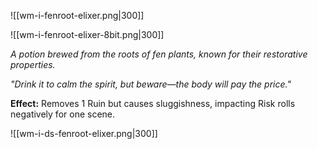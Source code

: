 ![[wm-i-fenroot-elixer.png|300]]

![[wm-i-fenroot-elixer-8bit.png|300]]

*A potion brewed from the roots of fen plants, known for their restorative properties.*

*"Drink it to calm the spirit, but beware—the body will pay the price."*

**Effect:** Removes 1 Ruin but causes sluggishness, impacting Risk rolls negatively for one scene.

![[wm-i-ds-fenroot-elixer.png|300]]
